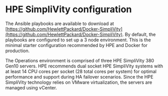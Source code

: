 # HPE SimpliVity configuration

The Ansible playbooks are available to download at [https://github.com/HewlettPackard/Docker-SimpliVity](https://github.com/HewlettPackard/Docker-SimpliVity). By default, the playbooks are configured to set up a 3 node environment. This is the minimal starter configuration recommended by HPE and Docker for production.

The Operations environment is comprised of three HPE SimpliVity 380 Gen10 servers. HPE recommends dual socket HPE SimpliVity systems with at least 14 CPU cores per socket (28 total cores per system) for optimal performance and support during HA failover scenarios. Since the HPE SimpliVity technology relies on VMware virtualization, the servers are managed using vCenter.